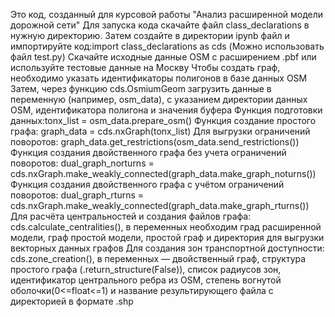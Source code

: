 Это код, созданный для курсовой работы "Анализ расширенной модели дорожной сети"
Для запуска кода скачайте файл class_declarations в нужную директорию. Затем создайте в директории ipynb файл и импортируйте код:import class_declarations as cds
(Можно использовать файл test.py)
Скачайте исходные данные OSM  с расширением .pbf или используйте тестовые данные на Москву
Чтобы создать граф, необходимо указать идентификаторы полигонов в базе данных OSM
Затем, через функцию cds.OsmiumGeom загрузить данные в переменную (например, osm_data), с указанием директории данных OSM, идентификатора полигона и значения буфера
Функция подготовки данных:tonx_list = osm_data.prepare_osm()
Функция создание простого графа: graph_data = cds.nxGraph(tonx_list)
Для выгрузки ограничений поворотов: graph_data.get_restrictions(osm_data.send_restrictions())
Функция создания двойственного графа без учета ограничений поворотов: dual_graph_norturns = cds.nxGraph.make_weakly_connected(graph_data.make_graph_noturns())
Функция создания двойственного графа с учётом ограничений поворотов: dual_graph_rturns = cds.nxGraph.make_weakly_connected(graph_data.make_graph_rturns())
Для расчёта центральностей и создания файлов графа: cds.calculate_centralities(), в переменных необходим град расширенной модели, граф простой модели, простой граф и директория для выгрузки векторных данных графов
Для создания зон транспортной доступности: cds.zone_creation(), в переменных — двойственный граф, структура простого графа (.return_structure(False)), список радиусов зон, идентификатор центрального ребра из OSM, степень вогнутой оболочки(0<=float<=1) и название результирующего файла с директорией в формате .shp

